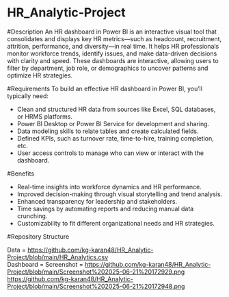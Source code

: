 # HR_Analytic-Project

#Description
An HR dashboard in Power BI is an interactive visual tool that consolidates and displays key HR metrics—such as headcount, recruitment, attrition, performance, and diversity—in real time. It helps HR professionals monitor workforce trends, identify issues, and make data-driven decisions with clarity and speed.
These dashboards are interactive, allowing users to filter by department, job role, or demographics to uncover patterns and optimize HR strategies.

#Requirements
To build an effective HR dashboard in Power BI, you’ll typically need:
- Clean and structured HR data from sources like Excel, SQL databases, or HRMS platforms.
- Power BI Desktop or Power BI Service for development and sharing.
- Data modeling skills to relate tables and create calculated fields.
- Defined KPIs, such as turnover rate, time-to-hire, training completion, etc.
- User access controls to manage who can view or interact with the dashboard.

#Benefits
- Real-time insights into workforce dynamics and HR performance.
- Improved decision-making through visual storytelling and trend analysis.
- Enhanced transparency for leadership and stakeholders.
- Time savings by automating reports and reducing manual data crunching.
- Customizability to fit different organizational needs and HR strategies.


#Repository Structure

Data = https://github.com/kg-karan48/HR_Analytic-Project/blob/main/HR_Analytics.csv </br>
Dashboard = 
Screenshot = https://github.com/kg-karan48/HR_Analytic-Project/blob/main/Screenshot%202025-06-21%20172929.png </br>
             https://github.com/kg-karan48/HR_Analytic-Project/blob/main/Screenshot%202025-06-21%20172948.png

